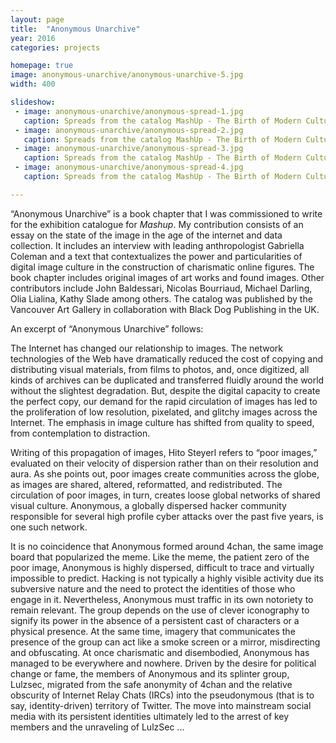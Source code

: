 ```yaml
---
layout: page
title:  "Anonymous Unarchive"
year: 2016
categories: projects

homepage: true
image: anonymous-unarchive/anonymous-unarchive-5.jpg
width: 400

slideshow:
 - image: anonymous-unarchive/anonymous-spread-1.jpg
   caption: Spreads from the catalog MashUp - The Birth of Modern Culture (2016), including images of my work in the introduction of the section entitled “The Digital  Age An Introduction.”
 - image: anonymous-unarchive/anonymous-spread-2.jpg
   caption: Spreads from the catalog MashUp - The Birth of Modern Culture (2016), including images of my work in the introduction of the section entitled “The Digital  Age An Introduction.”
 - image: anonymous-unarchive/anonymous-spread-3.jpg
   caption: Spreads from the catalog MashUp - The Birth of Modern Culture (2016), including images of my work in the introduction of the section entitled “The Digital  Age An Introduction.”
 - image: anonymous-unarchive/anonymous-spread-4.jpg
   caption: Spreads from the catalog MashUp - The Birth of Modern Culture (2016), including images of my work in the introduction of the section entitled “The Digital  Age An Introduction.”

---
```

“Anonymous Unarchive” is a book chapter that I was commissioned to write for the exhibition catalogue for *Mashup*. My contribution consists of an essay on the state of the image in the age of the internet and data collection. It includes an interview with leading anthropologist Gabriella Coleman and a text that contextualizes the power and particularities of digital image culture in the construction of charismatic online figures. The book chapter includes original images of art works and found images. Other contributors include John Baldessari, Nicolas Bourriaud, Michael Darling, Olia Lialina, Kathy Slade among others. The catalog was published by the Vancouver Art Gallery in collaboration with Black Dog Publishing in the UK. 

An excerpt of “Anonymous Unarchive” follows:

The Internet has changed our relationship to images. The network technologies of the Web have dramatically reduced the cost of copying and distributing visual materials, from films to photos, and, once digitized, all kinds of archives can be duplicated and transferred fluidly around the world without the slightest degradation. But, despite the digital capacity to create the perfect copy, our demand for the rapid circulation of images has led to the proliferation of low resolution, pixelated, and glitchy images across the Internet. The emphasis in image culture has shifted from quality to speed, from contemplation to distraction.

Writing of this propagation of images, Hito Steyerl refers to “poor images,” evaluated on their velocity of dispersion rather than on their resolution and aura. As she points out, poor images create communities across the globe, as images are shared, altered, reformatted, and redistributed. The circulation of poor images, in turn, creates loose global networks of shared visual culture. Anonymous, a globally dispersed hacker community responsible for several high profile cyber attacks over the past five years, is one such network. 

It is no coincidence that Anonymous formed around 4chan, the same image board that popularized the meme. Like the meme, the patient zero of the poor image, Anonymous is highly dispersed, difficult to trace and virtually impossible to predict. Hacking is not typically a highly visible activity due its subversive nature and the need to protect the identities of those who engage in it. Nevertheless, Anonymous must traffic in its own notoriety to remain relevant. The group depends on the use of clever iconography to signify its power in the absence of a persistent cast of characters or a physical presence. At the same time, imagery that communicates the presence of the group can act like a smoke screen or a mirror, misdirecting and obfuscating. At once charismatic and disembodied, Anonymous has managed to be everywhere and nowhere. Driven by the desire for political change or fame, the members of Anonymous and its splinter group, Lulzsec, migrated from the safe anonymity of 4chan and the relative obscurity of Internet Relay Chats (IRCs) into the pseudonymous (that is to say, identity-driven) territory of Twitter. The move into mainstream social media with its persistent identities ultimately led to the arrest of key members and the unraveling of LulzSec ...



